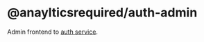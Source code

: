 # @anaylticsrequired/auth-admin

Admin frontend to [auth service](https://github.com/analyticsrequired/auth).
